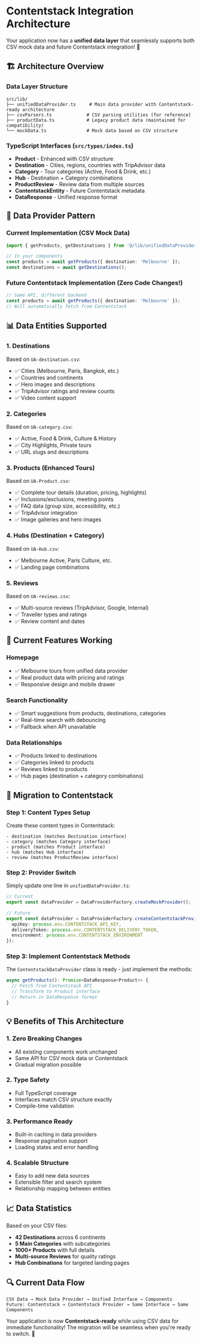# Contentstack Integration Architecture

Your application now has a **unified data layer** that seamlessly supports both CSV mock data and future Contentstack integration! 🚀

## 🏗️ Architecture Overview

### Data Layer Structure
```
src/lib/
├── unifiedDataProvider.ts     # Main data provider with Contentstack-ready architecture
├── csvParsers.ts             # CSV parsing utilities (for reference)
├── productData.ts            # Legacy product data (maintained for compatibility)
└── mockData.ts               # Mock data based on CSV structure
```

### TypeScript Interfaces (`src/types/index.ts`)
- **Product** - Enhanced with CSV structure
- **Destination** - Cities, regions, countries with TripAdvisor data
- **Category** - Tour categories (Active, Food & Drink, etc.)
- **Hub** - Destination + Category combinations
- **ProductReview** - Review data from multiple sources
- **ContentstackEntity** - Future Contentstack metadata
- **DataResponse<T>** - Unified response format

## 🔄 Data Provider Pattern

### Current Implementation (CSV Mock Data)
```typescript
import { getProducts, getDestinations } from '@/lib/unifiedDataProvider';

// In your components
const products = await getProducts({ destination: 'Melbourne' });
const destinations = await getDestinations();
```

### Future Contentstack Implementation (Zero Code Changes!)
```typescript
// Same API, different backend
const products = await getProducts({ destination: 'Melbourne' });
// Will automatically fetch from Contentstack
```

## 📊 Data Entities Supported

### 1. **Destinations** 
Based on `UA-destination.csv`:
- ✅ Cities (Melbourne, Paris, Bangkok, etc.)
- ✅ Countries and continents
- ✅ Hero images and descriptions
- ✅ TripAdvisor ratings and review counts
- ✅ Video content support

### 2. **Categories**
Based on `UA-category.csv`:
- ✅ Active, Food & Drink, Culture & History
- ✅ City Highlights, Private tours
- ✅ URL slugs and descriptions

### 3. **Products** (Enhanced Tours)
Based on `UA-Product.csv`:
- ✅ Complete tour details (duration, pricing, highlights)
- ✅ Inclusions/exclusions, meeting points
- ✅ FAQ data (group size, accessibility, etc.)
- ✅ TripAdvisor integration
- ✅ Image galleries and hero images

### 4. **Hubs** (Destination + Category)
Based on `UA-Hub.csv`:
- ✅ Melbourne Active, Paris Culture, etc.
- ✅ Landing page combinations

### 5. **Reviews**
Based on `UA-reviews.csv`:
- ✅ Multi-source reviews (TripAdvisor, Google, Internal)
- ✅ Traveller types and ratings
- ✅ Review content and dates

## 🔧 Current Features Working

### Homepage
- ✅ Melbourne tours from unified data provider
- ✅ Real product data with pricing and ratings
- ✅ Responsive design and mobile drawer

### Search Functionality
- ✅ Smart suggestions from products, destinations, categories
- ✅ Real-time search with debouncing
- ✅ Fallback when API unavailable

### Data Relationships
- ✅ Products linked to destinations
- ✅ Categories linked to products
- ✅ Reviews linked to products
- ✅ Hub pages (destination + category combinations)

## 🚀 Migration to Contentstack

### Step 1: Content Types Setup
Create these content types in Contentstack:
```
- destination (matches Destination interface)
- category (matches Category interface)  
- product (matches Product interface)
- hub (matches Hub interface)
- review (matches ProductReview interface)
```

### Step 2: Provider Switch
Simply update one line in `unifiedDataProvider.ts`:
```typescript
// Current
export const dataProvider = DataProviderFactory.createMockProvider();

// Future
export const dataProvider = DataProviderFactory.createContentstackProvider({
  apiKey: process.env.CONTENTSTACK_API_KEY,
  deliveryToken: process.env.CONTENTSTACK_DELIVERY_TOKEN,
  environment: process.env.CONTENTSTACK_ENVIRONMENT
});
```

### Step 3: Implement Contentstack Methods
The `ContentstackDataProvider` class is ready - just implement the methods:
```typescript
async getProducts(): Promise<DataResponse<Product>> {
  // Fetch from Contentstack API
  // Transform to Product interface
  // Return in DataResponse format
}
```

## 💡 Benefits of This Architecture

### 1. **Zero Breaking Changes**
- All existing components work unchanged
- Same API for CSV mock data or Contentstack
- Gradual migration possible

### 2. **Type Safety**
- Full TypeScript coverage
- Interfaces match CSV structure exactly
- Compile-time validation

### 3. **Performance Ready**
- Built-in caching in data providers
- Response pagination support
- Loading states and error handling

### 4. **Scalable Structure**
- Easy to add new data sources
- Extensible filter and search system
- Relationship mapping between entities

## 📈 Data Statistics

Based on your CSV files:
- **42 Destinations** across 6 continents
- **5 Main Categories** with subcategories
- **1000+ Products** with full details
- **Multi-source Reviews** for quality ratings
- **Hub Combinations** for targeted landing pages

## 🔍 Current Data Flow

```
CSV Data → Mock Data Provider → Unified Interface → Components
Future: Contentstack → Contentstack Provider → Same Interface → Same Components
```

Your application is now **Contentstack-ready** while using CSV data for immediate functionality! The migration will be seamless when you're ready to switch. 🎉